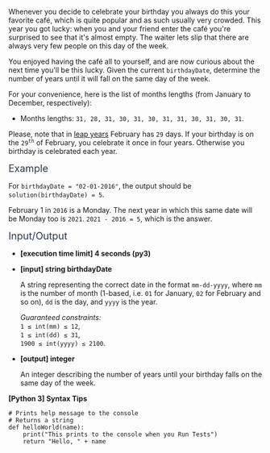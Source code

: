 <p>Whenever you decide to celebrate your birthday you always do this your favorite café, which is quite popular and as such usually very crowded. This year you got lucky: when you and your friend enter the café you're surprised to see that it's almost empty. The waiter lets slip that there are always very few people on this day of the week.</p>
<p>You enjoyed having the café all to yourself, and are now curious about the next time you'll be this lucky. Given the current <code>birthdayDate</code>, determine the number of years until it will fall on the same day of the week.</p>
<p>For your convenience, here is the list of months lengths (from January to December, respectively):</p>
<ul>
<li>Months lengths: <code>31, 28, 31, 30, 31, 30, 31, 31, 30, 31, 30, 31</code>.</li>
</ul>
<p>Please, note that in <a href="keyword://leap" target="_blank">leap years</a> February has <code>29</code> days. If your birthday is on the <code>29<sup>th</sup></code> of February, you celebrate it once in four years. Otherwise you birthday is celebrated each year.</p>
<p><span class="markdown--header" style="color:#2b3b52;font-size:1.4em">Example</span></p>
<p>For <code>birthdayDate = "02-01-2016"</code>, the output should be<br />
<code>solution(birthdayDate) = 5</code>.</p>
<p>February 1 in <code>2016</code> is a Monday. The next year in which this same date will be Monday too is <code>2021</code>. <code>2021 - 2016 = 5</code>, which is the answer.</p>
<p><span class="markdown--header" style="color:#2b3b52;font-size:1.4em">Input/Output</span></p>
<ul>
<li>
<p><strong>[execution time limit] 4 seconds (py3)</strong></p>
</li>
<li>
<p><strong>[input] string birthdayDate</strong></p>
<p>A string representing the correct date in the format <code>mm-dd-yyyy</code>, where <code>mm</code> is the number of month (1-based, i.e. <code>01</code> for January, <code>02</code> for February and so on), <code>dd</code> is the day, and <code>yyyy</code> is the year.</p>
<p><em>Guaranteed constraints:</em><br />
<code>1 ≤ int(mm) ≤ 12</code>,<br />
<code>1 ≤ int(dd) ≤ 31</code>,<br />
<code>1900 ≤ int(yyyy) ≤ 2100</code>.</p>
</li>
<li>
<p><strong>[output] integer</strong></p>
<p>An integer describing the number of years until your birthday falls on the same day of the week.</p>
</li>
</ul>
<p><strong>[Python 3] Syntax Tips</strong></p>
<pre><code class="language-python"><span class="hljs-comment"># Prints help message to the console</span>
<span class="hljs-comment"># Returns a string</span>
<span class="hljs-keyword">def</span> <span class="hljs-title function_">helloWorld</span>(<span class="hljs-params">name</span>):
    <span class="hljs-built_in">print</span>(<span class="hljs-string">"This prints to the console when you Run Tests"</span>)
    <span class="hljs-keyword">return</span> <span class="hljs-string">"Hello, "</span> + name

</code></pre>
